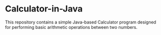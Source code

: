 # Calculator-in-Java
This repository contains a simple Java-based Calculator program designed for performing basic arithmetic operations between two numbers.
